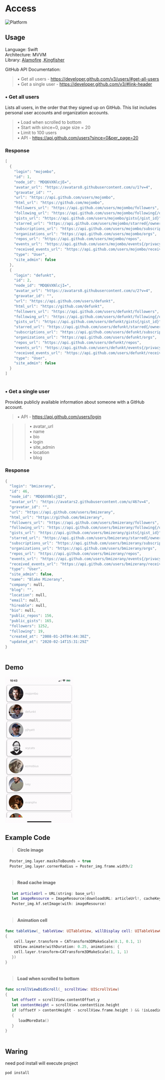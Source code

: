 # Access

![Platform](https://img.shields.io/cocoapods/p/JOEmojiableBtn.svg?style=flat)

## Usage
Language: Swift  
Architecture: MVVM  
Library: [Alamofire](https://github.com/Alamofire/Alamofire) ,[Kingfisher](https://github.com/onevcat/Kingfisher)    

 GitHub API Documentation:  
>• Get all users - ​https://developer.github.com/v3/users/#get-all-users  
• Get a single user -   ​https://developer.github.com/v3/#link-header​  

### • Get all users
Lists all users, in the order that they signed up on GitHub. This list includes personal user accounts and organization accounts.  

> • Load when scrolled to bottom  
• Start with since=0, page size = 20  
• Limit to 100 users  
• API - ​https://api.github.com/users?since=0&per_page=20​    

### Response
```swift
[
  {
    "login": "mojombo",
    "id": 1,
    "node_id": "MDQ6VXNlcjE=",
    "avatar_url": "https://avatars0.githubusercontent.com/u/1?v=4",
    "gravatar_id": "",
    "url": "https://api.github.com/users/mojombo",
    "html_url": "https://github.com/mojombo",
    "followers_url": "https://api.github.com/users/mojombo/followers",
    "following_url": "https://api.github.com/users/mojombo/following{/other_user}",
    "gists_url": "https://api.github.com/users/mojombo/gists{/gist_id}",
    "starred_url": "https://api.github.com/users/mojombo/starred{/owner}{/repo}",
    "subscriptions_url": "https://api.github.com/users/mojombo/subscriptions",
    "organizations_url": "https://api.github.com/users/mojombo/orgs",
    "repos_url": "https://api.github.com/users/mojombo/repos",
    "events_url": "https://api.github.com/users/mojombo/events{/privacy}",
    "received_events_url": "https://api.github.com/users/mojombo/received_events",
    "type": "User",
    "site_admin": false
  },
  {
    "login": "defunkt",
    "id": 2,
    "node_id": "MDQ6VXNlcjI=",
    "avatar_url": "https://avatars0.githubusercontent.com/u/2?v=4",
    "gravatar_id": "",
    "url": "https://api.github.com/users/defunkt",
    "html_url": "https://github.com/defunkt",
    "followers_url": "https://api.github.com/users/defunkt/followers",
    "following_url": "https://api.github.com/users/defunkt/following{/other_user}",
    "gists_url": "https://api.github.com/users/defunkt/gists{/gist_id}",
    "starred_url": "https://api.github.com/users/defunkt/starred{/owner}{/repo}",
    "subscriptions_url": "https://api.github.com/users/defunkt/subscriptions",
    "organizations_url": "https://api.github.com/users/defunkt/orgs",
    "repos_url": "https://api.github.com/users/defunkt/repos",
    "events_url": "https://api.github.com/users/defunkt/events{/privacy}",
    "received_events_url": "https://api.github.com/users/defunkt/received_events",
    "type": "User",
    "site_admin": false
  }
]
 
```
### • Get a single user  
Provides publicly available information about someone with a GitHub account.  
>• API - https://api.github.com/users/login  

>>• avatar_url  
• name  
• bio  
• login  
• site_admin   
• location  
• blog  
### Response
```swift
{
  "login": "bmizerany",
  "id": 46,
  "node_id": "MDQ6VXNlcjQ2",
  "avatar_url": "https://avatars2.githubusercontent.com/u/46?v=4",
  "gravatar_id": "",
  "url": "https://api.github.com/users/bmizerany",
  "html_url": "https://github.com/bmizerany",
  "followers_url": "https://api.github.com/users/bmizerany/followers",
  "following_url": "https://api.github.com/users/bmizerany/following{/other_user}",
  "gists_url": "https://api.github.com/users/bmizerany/gists{/gist_id}",
  "starred_url": "https://api.github.com/users/bmizerany/starred{/owner}{/repo}",
  "subscriptions_url": "https://api.github.com/users/bmizerany/subscriptions",
  "organizations_url": "https://api.github.com/users/bmizerany/orgs",
  "repos_url": "https://api.github.com/users/bmizerany/repos",
  "events_url": "https://api.github.com/users/bmizerany/events{/privacy}",
  "received_events_url": "https://api.github.com/users/bmizerany/received_events",
  "type": "User",
  "site_admin": false,
  "name": "Blake Mizerany",
  "company": null,
  "blog": "",
  "location": null,
  "email": null,
  "hireable": null,
  "bio": null,
  "public_repos": 156,
  "public_gists": 165,
  "followers": 1252,
  "following": 19,
  "created_at": "2008-01-24T04:44:30Z",
  "updated_at": "2020-02-14T15:31:29Z"
}
 
```
## Demo

![image](https://github.com/Yu-Yen-Chou/File/blob/master/Access_Img/access.gif)


## Example Code
>#### Circle image

```swift
  Poster_img.layer.masksToBounds = true
  Poster_img.layer.cornerRadius = Poster_img.frame.width/2
 
```
>#### Read cache image
```swift
   let articleUrl = URL(string: base_url)
   let imageResource = ImageResource(downloadURL: articleUrl!, cacheKey: base_url)
   Poster_img.kf.setImage(with: imageResource)
 
```
>#### Animation cell 
```swift
func tableView(_ tableView: UITableView, willDisplay cell: UITableViewCell, forRowAt indexPath: IndexPath)
{
    cell.layer.transform = CATransform3DMakeScale(0.1, 0.1, 1)
    UIView.animate(withDuration: 0.25, animations: {
    cell.layer.transform=CATransform3DMakeScale(1, 1, 1)
   })
}
 
```
>#### Load when scrolled to bottom   
```swift
func scrollViewDidScroll(_ scrollView: UIScrollView)
{
   let offsetY = scrollView.contentOffset.y
   let contentHeight = scrollView.contentSize.height
   if (offsetY > contentHeight - scrollView.frame.height ) && !isLoading
   {
      loadMoreData()
   }
}
 
```
## Waring
need pod install will execute project  
```swift
pod install
 
```
